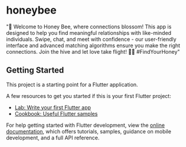 # honeybee

"🐝 Welcome to Honey Bee, where connections blossom! This app is designed to help you find meaningful relationships with like-minded individuals. Swipe, chat, and meet with confidence - our user-friendly interface and advanced matching algorithms ensure you make the right connections. Join the hive and let love take flight! 🍯💖 #FindYourHoney"

## Getting Started

This project is a starting point for a Flutter application.

A few resources to get you started if this is your first Flutter project:

- [Lab: Write your first Flutter app](https://docs.flutter.dev/get-started/codelab)
- [Cookbook: Useful Flutter samples](https://docs.flutter.dev/cookbook)

For help getting started with Flutter development, view the
[online documentation](https://docs.flutter.dev/), which offers tutorials,
samples, guidance on mobile development, and a full API reference.


